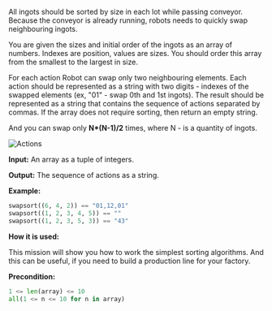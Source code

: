 All ingots should be sorted by size in each lot while passing conveyor.
Because the conveyor is already running, robots needs to quickly swap neighbouring ingots.

You are given the sizes and initial order of the ingots as an array of numbers.
Indexes are position, values are sizes.
You should order this array from the smallest to the largest in size.

For each action Robot can swap only two neighbouring elements.
Each action should be represented as a string with two digits - indexes of the swapped elements
(ex, "01" - swap 0th and 1st ingots).
The result should be represented as a string that contains the sequence of actions separated by commas.
If the array does not require sorting, then return an empty string.

And you can swap only **N\*(N-1)/2** times, where N - is a quantity of ingots.

![Actions](actions.svg)

**Input:** An array as a tuple of integers.

**Output:** The sequence of actions as a string.

**Example:**

```python
swapsort((6, 4, 2)) == "01,12,01"
swapsort((1, 2, 3, 4, 5)) == ""
swapsort((1, 2, 3, 5, 3)) == "43"
```
**How it is used:**

This mission will show you how to work the simplest sorting algorithms.
And this can be useful, if you need to build a production line for your factory.

**Precondition:**
```python
1 <= len(array) <= 10
all(1 <= n <= 10 for n in array)
```

